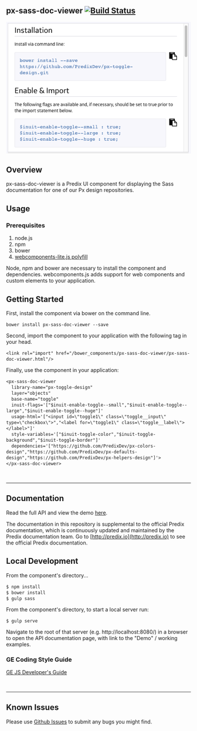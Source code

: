 px-sass-doc-viewer [![Build Status](https://travis-ci.org/PredixDev/px-sass-doc-viewer.svg?branch=master)](https://travis-ci.org/PredixDev/px-sass-doc-viewer)
-----------------------------------------------

[![px-sass-doc-viewer demo](px-sass-doc-viewer.png?raw=true)](https://github.com/PredixDev/px-sass-doc-viewer)

## Overview

px-sass-doc-viewer is a Predix UI component for displaying the Sass documentation for one of our Px design repositories.

## Usage

### Prerequisites
1. node.js
2. npm
3. bower
4. [webcomponents-lite.js polyfill](https://github.com/webcomponents/webcomponentsjs)

Node, npm and bower are necessary to install the component and dependencies. webcomponents.js adds support for web components and custom elements to your application.

## Getting Started

First, install the component via bower on the command line.

```
bower install px-sass-doc-viewer --save
```

Second, import the component to your application with the following tag in your head.

```
<link rel="import" href="/bower_components/px-sass-doc-viewer/px-sass-doc-viewer.html"/>
```

Finally, use the component in your application:

```
<px-sass-doc-viewer
  library-name="px-toggle-design"
  layer="objects"
  base-name="toggle"
  inuit-flags='["$inuit-enable-toggle--small","$inuit-enable-toggle--large","$inuit-enable-toggle--huge"]'
  usage-html='["<input id=\"toggle1\" class=\"toggle__input\" type=\"checkbox\">","<label for=\"toggle1\" class=\"toggle__label\"></label>"]'
  style-variables='["$inuit-toggle-color","$inuit-toggle-background","$inuit-toggle-border"]'
  dependencies='["https://github.com/PredixDev/px-colors-design","https://github.com/PredixDev/px-defaults-design","https://github.com/PredixDev/px-helpers-design"]'>
</px-sass-doc-viewer>
```

<br />
<hr />

## Documentation

Read the full API and view the demo [here](https://predixdev.github.io/px-sass-doc-viewer).

The documentation in this repository is supplemental to the official Predix documentation, which is continuously updated and maintained by the Predix documentation team. Go to [http://predix.io](http://predix.io)  to see the official Predix documentation.


## Local Development

From the component's directory...

```
$ npm install
$ bower install
$ gulp sass
```

From the component's directory, to start a local server run:

```
$ gulp serve
```

Navigate to the root of that server (e.g. http://localhost:8080/) in a browser to open the API documentation page, with link to the "Demo" / working examples.

### GE Coding Style Guide
[GE JS Developer's Guide](https://github.com/GeneralElectric/javascript)

<br />
<hr />

## Known Issues

Please use [Github Issues](https://github.com/PredixDev/px-sass-doc-viewer/issues) to submit any bugs you might find.

